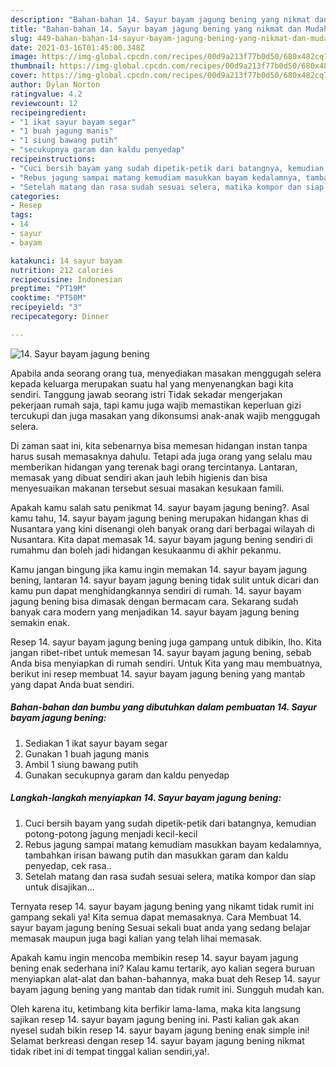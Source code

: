 ```yaml
---
description: "Bahan-bahan 14. Sayur bayam jagung bening yang nikmat dan Mudah Dibuat"
title: "Bahan-bahan 14. Sayur bayam jagung bening yang nikmat dan Mudah Dibuat"
slug: 449-bahan-bahan-14-sayur-bayam-jagung-bening-yang-nikmat-dan-mudah-dibuat
date: 2021-03-16T01:45:00.348Z
image: https://img-global.cpcdn.com/recipes/00d9a213f77b0d50/680x482cq70/14-sayur-bayam-jagung-bening-foto-resep-utama.jpg
thumbnail: https://img-global.cpcdn.com/recipes/00d9a213f77b0d50/680x482cq70/14-sayur-bayam-jagung-bening-foto-resep-utama.jpg
cover: https://img-global.cpcdn.com/recipes/00d9a213f77b0d50/680x482cq70/14-sayur-bayam-jagung-bening-foto-resep-utama.jpg
author: Dylan Norton
ratingvalue: 4.2
reviewcount: 12
recipeingredient:
- "1 ikat sayur bayam segar"
- "1 buah jagung manis"
- "1 siung bawang putih"
- "secukupnya garam dan kaldu penyedap"
recipeinstructions:
- "Cuci bersih bayam yang sudah dipetik-petik dari batangnya, kemudian potong-potong jagung menjadi kecil-kecil"
- "Rebus jagung sampai matang kemudiam masukkan bayam kedalamnya, tambahkan irisan bawang putih dan masukkan garam dan kaldu penyedap, cek rasa.."
- "Setelah matang dan rasa sudah sesuai selera, matika kompor dan siap untuk disajikan..."
categories:
- Resep
tags:
- 14
- sayur
- bayam

katakunci: 14 sayur bayam 
nutrition: 212 calories
recipecuisine: Indonesian
preptime: "PT19M"
cooktime: "PT50M"
recipeyield: "3"
recipecategory: Dinner

---
```



![14. Sayur bayam jagung bening](https://img-global.cpcdn.com/recipes/00d9a213f77b0d50/680x482cq70/14-sayur-bayam-jagung-bening-foto-resep-utama.jpg)

Apabila anda seorang orang tua, menyediakan masakan menggugah selera kepada keluarga merupakan suatu hal yang menyenangkan bagi kita sendiri. Tanggung jawab seorang istri Tidak sekadar mengerjakan pekerjaan rumah saja, tapi kamu juga wajib memastikan keperluan gizi tercukupi dan juga masakan yang dikonsumsi anak-anak wajib menggugah selera.

Di zaman  saat ini, kita sebenarnya bisa memesan hidangan instan tanpa harus susah memasaknya dahulu. Tetapi ada juga orang yang selalu mau memberikan hidangan yang terenak bagi orang tercintanya. Lantaran, memasak yang dibuat sendiri akan jauh lebih higienis dan bisa menyesuaikan makanan tersebut sesuai masakan kesukaan famili. 



Apakah kamu salah satu penikmat 14. sayur bayam jagung bening?. Asal kamu tahu, 14. sayur bayam jagung bening merupakan hidangan khas di Nusantara yang kini disenangi oleh banyak orang dari berbagai wilayah di Nusantara. Kita dapat memasak 14. sayur bayam jagung bening sendiri di rumahmu dan boleh jadi hidangan kesukaanmu di akhir pekanmu.

Kamu jangan bingung jika kamu ingin memakan 14. sayur bayam jagung bening, lantaran 14. sayur bayam jagung bening tidak sulit untuk dicari dan kamu pun dapat menghidangkannya sendiri di rumah. 14. sayur bayam jagung bening bisa dimasak dengan bermacam cara. Sekarang sudah banyak cara modern yang menjadikan 14. sayur bayam jagung bening semakin enak.

Resep 14. sayur bayam jagung bening juga gampang untuk dibikin, lho. Kita jangan ribet-ribet untuk memesan 14. sayur bayam jagung bening, sebab Anda bisa menyiapkan di rumah sendiri. Untuk Kita yang mau membuatnya, berikut ini resep membuat 14. sayur bayam jagung bening yang mantab yang dapat Anda buat sendiri.

<!--inarticleads1-->

##### Bahan-bahan dan bumbu yang dibutuhkan dalam pembuatan 14. Sayur bayam jagung bening:

1. Sediakan 1 ikat sayur bayam segar
1. Gunakan 1 buah jagung manis
1. Ambil 1 siung bawang putih
1. Gunakan secukupnya garam dan kaldu penyedap




<!--inarticleads2-->

##### Langkah-langkah menyiapkan 14. Sayur bayam jagung bening:

1. Cuci bersih bayam yang sudah dipetik-petik dari batangnya, kemudian potong-potong jagung menjadi kecil-kecil
1. Rebus jagung sampai matang kemudiam masukkan bayam kedalamnya, tambahkan irisan bawang putih dan masukkan garam dan kaldu penyedap, cek rasa..
1. Setelah matang dan rasa sudah sesuai selera, matika kompor dan siap untuk disajikan...




Ternyata resep 14. sayur bayam jagung bening yang nikamt tidak rumit ini gampang sekali ya! Kita semua dapat memasaknya. Cara Membuat 14. sayur bayam jagung bening Sesuai sekali buat anda yang sedang belajar memasak maupun juga bagi kalian yang telah lihai memasak.

Apakah kamu ingin mencoba membikin resep 14. sayur bayam jagung bening enak sederhana ini? Kalau kamu tertarik, ayo kalian segera buruan menyiapkan alat-alat dan bahan-bahannya, maka buat deh Resep 14. sayur bayam jagung bening yang mantab dan tidak rumit ini. Sungguh mudah kan. 

Oleh karena itu, ketimbang kita berfikir lama-lama, maka kita langsung sajikan resep 14. sayur bayam jagung bening ini. Pasti kalian gak akan nyesel sudah bikin resep 14. sayur bayam jagung bening enak simple ini! Selamat berkreasi dengan resep 14. sayur bayam jagung bening nikmat tidak ribet ini di tempat tinggal kalian sendiri,ya!.

